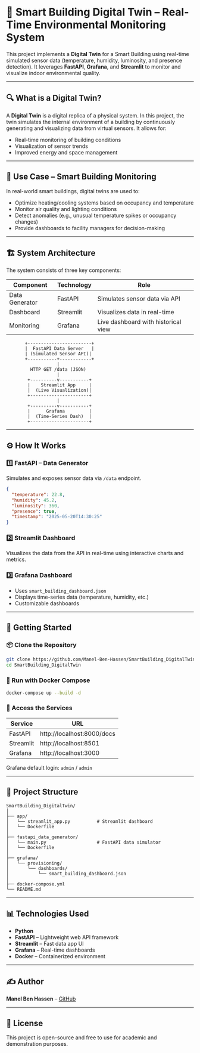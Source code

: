 
# 🏢 Smart Building Digital Twin – Real-Time Environmental Monitoring System

This project implements a **Digital Twin** for a Smart Building using real-time simulated sensor data (temperature, humidity, luminosity, and presence detection). It leverages **FastAPI**, **Grafana**, and **Streamlit** to monitor and visualize indoor environmental quality.

---

## 🔍 What is a Digital Twin?

A **Digital Twin** is a digital replica of a physical system. In this project, the twin simulates the internal environment of a building by continuously generating and visualizing data from virtual sensors. It allows for:

- Real-time monitoring of building conditions  
- Visualization of sensor trends  
- Improved energy and space management  

---

## 🧠 Use Case – Smart Building Monitoring

In real-world smart buildings, digital twins are used to:

- Optimize heating/cooling systems based on occupancy and temperature  
- Monitor air quality and lighting conditions  
- Detect anomalies (e.g., unusual temperature spikes or occupancy changes)  
- Provide dashboards to facility managers for decision-making  

---

## 🏗️ System Architecture

The system consists of three key components:

| Component     | Technology | Role                                |
|---------------|------------|-------------------------------------|
| Data Generator| FastAPI    | Simulates sensor data via API       |
| Dashboard     | Streamlit  | Visualizes data in real-time        |
| Monitoring    | Grafana    | Live dashboard with historical view |

```
       +------------------------+
       |  FastAPI Data Server   |
       | (Simulated Sensor API)|
       +-----------+------------+
                   |
         HTTP GET /data (JSON)
                   |
        +----------v-----------+
        |    Streamlit App     |
        |  (Live Visualization)|
        +----------------------+
                   |
        +----------v-----------+
        |      Grafana         |
        |  (Time-Series Dash)  |
        +----------------------+
```

---

## ⚙️ How It Works

### 1️⃣ FastAPI – Data Generator

Simulates and exposes sensor data via `/data` endpoint.

```json
{
  "temperature": 22.8,
  "humidity": 45.2,
  "luminosity": 360,
  "presence": true,
  "timestamp": "2025-05-20T14:30:25"
}
```

### 2️⃣ Streamlit Dashboard

Visualizes the data from the API in real-time using interactive charts and metrics.

### 3️⃣ Grafana Dashboard

- Uses `smart_building_dashboard.json`
- Displays time-series data (temperature, humidity, etc.)
- Customizable dashboards

---

## 🚀 Getting Started

### 📦 Clone the Repository

```bash
git clone https://github.com/Manel-Ben-Hassen/SmartBuilding_DigitalTwin.git
cd SmartBuilding_DigitalTwin
```

### 🐳 Run with Docker Compose

```bash
docker-compose up --build -d
```

### 🔎 Access the Services

| Service     | URL                        |
|-------------|----------------------------|
| FastAPI     | http://localhost:8000/docs |
| Streamlit   | http://localhost:8501      |
| Grafana     | http://localhost:3000      |

Grafana default login: `admin` / `admin`

---

## 📁 Project Structure

```
SmartBuilding_DigitalTwin/
│
├── app/
│   └── streamlit_app.py          # Streamlit dashboard
│   └── Dockerfile
│
├── fastapi_data_generator/
│   └── main.py                   # FastAPI data simulator
│   └── Dockerfile
│
├── grafana/
│   └── provisioning/
│       └── dashboards/
│           └── smart_building_dashboard.json
│
├── docker-compose.yml
└── README.md
```

---

## 📊 Technologies Used

- **Python**
- **FastAPI** – Lightweight web API framework
- **Streamlit** – Fast data app UI
- **Grafana** – Real-time dashboards
- **Docker** – Containerized environment

---

## ✍️ Author

**Manel Ben Hassen** – [GitHub](https://github.com/Manel-Ben-Hassen)

---

## 📃 License

This project is open-source and free to use for academic and demonstration purposes.
